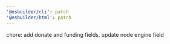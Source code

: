 ```yaml
---
'@esbuilder/cli': patch
'@esbuilder/html': patch
---
```


chore: add donate and funding fields, update node engine field
